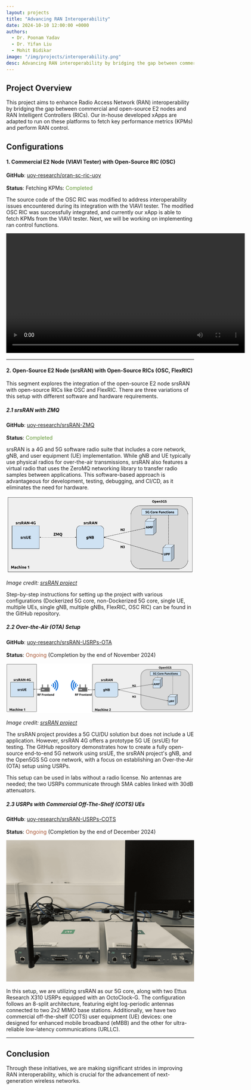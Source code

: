 ```yaml
---
layout: projects
title: "Advancing RAN Interoperability"
date: 2024-10-10 12:00:00 +0000
authors:
  - Dr. Poonam Yadav
  - Dr. Yifan Liu
  - Mohit Bidikar
image: "/img/projects/interoperability.png"
desc: Advancing RAN interoperability by bridging the gap between commercial and open-source E2 nodes and RAN Intelligent Controllers (RICs).
---
```


## Project Overview

This project aims to enhance Radio Access Network (RAN) interoperability by bridging the gap between commercial and open-source E2 nodes and RAN Intelligent Controllers (RICs). Our in-house developed xApps are adapted to run on these platforms to fetch key performance metrics (KPMs) and perform RAN control.

## Configurations

#### 1. Commercial E2 Node (VIAVI Tester) with Open-Source RIC (OSC)

**GitHub**: [uoy-research/oran-sc-ric-uoy](https://github.com/uoy-research/oran-sc-ric-uoy)<br>  
**Status**:
Fetching KPMs: <span style="color: #609732;">Completed</span>

The source code of the OSC RIC was modified to address interoperability issues encountered during its integration with the VIAVI tester. The modified OSC RIC was successfully integrated, and currently our xApp is able to fetch KPMs from the VIAVI tester. Next, we will be working on implementing ran control functions.

<video controls preload="auto" width="640" height="auto">
  <source src="/vid/viavi-kpm.mp4" type="video/mp4">
  Your browser does not support the video tag.
</video>

---

#### 2. Open-Source E2 Node (srsRAN) with Open-Source RICs (OSC, FlexRIC)

This segment explores the integration of the open-source E2 node srsRAN with open-source RICs like OSC and FlexRIC. There are three variations of this setup with different software and hardware requirements.

##### 2.1 srsRAN with ZMQ

**GitHub**: [uoy-research/srsRAN-ZMQ](https://github.com/uoy-research/srsRAN-ZMQ)<br>  
**Status**: <span style="color: #609732;">Completed</span>

srsRAN is a 4G and 5G software radio suite that includes a core network, gNB, and user equipment (UE) implementation. While gNB and UE typically use physical radios for over-the-air transmissions, srsRAN also features a virtual radio that uses the ZeroMQ networking library to transfer radio samples between applications. This software-based approach is advantageous for development, testing, debugging, and CI/CD, as it eliminates the need for hardware.

<img src="/img/zmq.png" alt="srsRAN with ZMQ" >
<p><em>Image credit: <a href="https://www.srsran.com/" target="_blank">srsRAN project</a></em></p>

Step-by-step instructions for setting up the project with various configurations (Dockerized 5G core, non-Dockerized 5G core, single UE, multiple UEs, single gNB, multiple gNBs, FlexRIC, OSC RIC) can be found in the GitHub repository.

##### 2.2 Over-the-Air (OTA) Setup

**GitHub**: [uoy-research/srsRAN-USRPs-OTA](https://github.com/uoy-research/srsRAN-USRPs-OTA)<br>  
**Status**: <span style="color: #A95938;">Ongoing</span> (Completion by the end of November 2024)

<img src="/img/ota.png" alt="Over-the-Air (OTA) Setup" >
<p><em>Image credit: <a href="https://www.srsran.com/" target="_blank">srsRAN project</a></em></p>

The srsRAN project provides a 5G CU/DU solution but does not include a UE application. However, srsRAN 4G offers a prototype 5G UE (srsUE) for testing. The GitHub repository demonstrates how to create a fully open-source end-to-end 5G network using srsUE, the srsRAN project's gNB, and the Open5GS 5G core network, with a focus on establishing an Over-the-Air (OTA) setup using USRPs.

This setup can be used in labs without a radio license. No antennas are needed; the two USRPs communicate through SMA cables linked with 30dB attenuators.

##### 2.3 USRPs with Commercial Off-The-Shelf (COTS) UEs

**GitHub**: [uoy-research/srsRAN-USRPs-COTS](https://github.com/uoy-research/srsRAN-USRPs-COTS)<br>  
**Status**: <span style="color: #A95938;">Ongoing</span> (Completion by the end of December 2024)

<img src="/img/usrp.png" alt="USRPs with COTS" >

In this setup, we are utilizing srsRAN as our 5G core, along with two Ettus Research X310 USRPs equipped with an OctoClock-G. The configuration follows an 8-split architecture, featuring eight log-periodic antennas connected to two 2x2 MIMO base stations. Additionally, we have two commercial off-the-shelf (COTS) user equipment (UE) devices: one designed for enhanced mobile broadband (eMBB) and the other for ultra-reliable low-latency communications (URLLC).

---

## Conclusion

Through these initiatives, we are making significant strides in improving RAN interoperability, which is crucial for the advancement of next-generation wireless networks.
